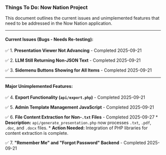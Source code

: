 ### Things To Do: Now Nation Project

This document outlines the current issues and unimplemented features that need to be addressed in the Now Nation application.

---

#### Current Issues (Bugs - Needs Re-testing):

✅ 1.  **Presentation Viewer Not Advancing** - Completed 2025-09-21

✅ 2.  **LLM Still Returning Non-JSON Text** - Completed 2025-09-21

✅ 3.  **Sidemenu Buttons Showing for All Items** - Completed 2025-09-21

---

#### Major Unimplemented Features:

✅ 4.  **Export Functionality (`api/export.php`)** - Completed 2025-09-21

✅ 5.  **Admin Template Management JavaScript** - Completed 2025-09-21

✅ 6.  **File Content Extraction for Non-`.txt` Files** - Completed 2025-09-27
    *   **Description:** `api/generate_presentation.php` now processes `.txt`, `.pdf`, `.doc`, and `.docx` files.
    *   **Action Needed:** Integration of PHP libraries for content extraction is complete.

✅ 7.  **"Remember Me" and "Forgot Password" Backend** - Completed 2025-09-21

